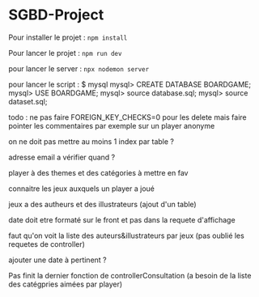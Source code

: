 # SGBD-Project

Pour installer le projet : 
<code>npm install</code>

Pour lancer le projet :
<code>npm run dev</code>

pour lancer le server : 
<code>npx nodemon server </code>


pour lancer le script : 
    $  mysql
mysql> CREATE DATABASE BOARDGAME;
mysql> USE BOARDGAME;
mysql> source database.sql;
mysql> source dataset.sql;


todo : ne pas faire FOREIGN_KEY_CHECKS=0 pour les delete mais faire pointer les commentaires par exemple sur un player anonyme

on ne doit pas mettre au moins 1 index par table ?

adresse email a vérifier quand ?

player à des themes et des catégories à mettre en fav

connaitre les jeux auxquels un player a joué

jeux a des autheurs et des illustrateurs (ajout d'un table)

date doit etre formaté sur le front et pas dans la requete d'affichage

faut qu'on voit la liste des auteurs&illustrateurs par jeux (pas oublié les requetes de controller)

ajouter une date à pertinent ?

Pas finit la dernier fonction de controllerConsultation (a besoin de la liste des catégpries aimées par player)

